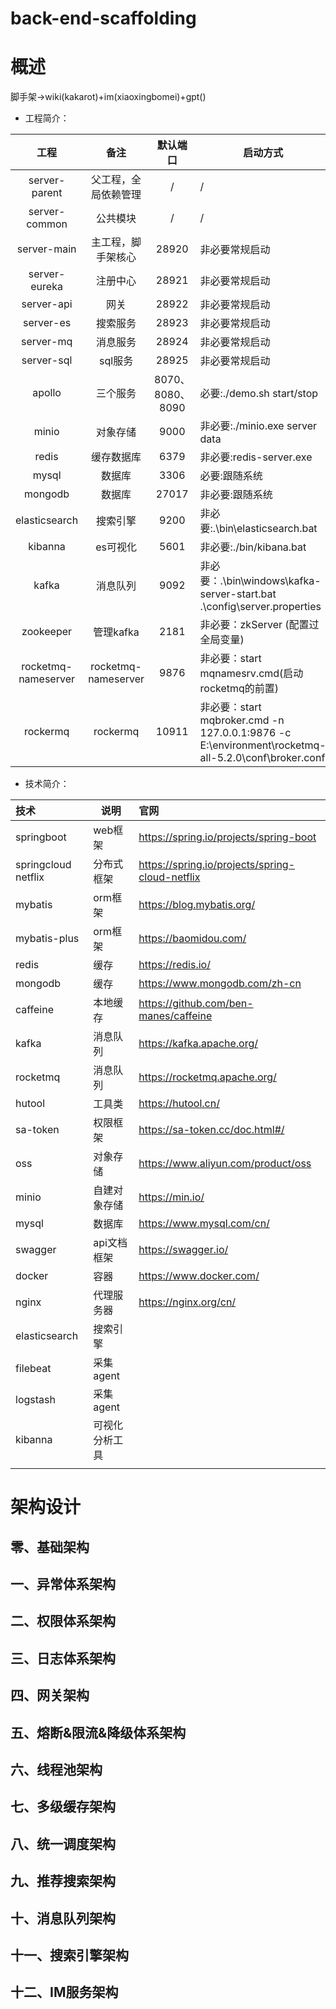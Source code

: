 # back-end-scaffolding
# 概述
脚手架->wiki(kakarot)+im(xiaoxingbomei)+gpt()


- 工程简介：

|      工程       |         备注          |      默认端口      | 启动方式                                                                                       |
|:-------------:|:-------------------:|:--------------:|--------------------------------------------------------------------------------------------|
| server-parent |     父工程，全局依赖管理      |       /        | /                                                                                          |
| server-common |        公共模块         |       /        | /                                                                                          |
|  server-main  |      主工程，脚手架核心      |     28920      | 非必要常规启动                                                                                    |
| server-eureka |        注册中心         |     28921      | 非必要常规启动                                                                                    |
|  server-api   |         网关          |     28922      | 非必要常规启动                                                                                    |
|   server-es   |        搜索服务         |     28923      | 非必要常规启动                                                                                    |
|   server-mq   |        消息服务         |     28924      | 非必要常规启动                                                                                    |
|  server-sql   |        sql服务        |     28925      | 非必要常规启动                                                                                    |
|    apollo     |        三个服务         | 8070、8080、8090 | 必要:./demo.sh start/stop                                                                    |
|     minio     |        对象存储         |      9000      | 非必要:./minio.exe server data                                                                |
|     redis     |        缓存数据库        |      6379      | 非必要:redis-server.exe                                                                       |
|     mysql     |         数据库         |      3306      | 必要:跟随系统                                                                                    |
|    mongodb    |         数据库         |     27017      | 非必要:跟随系统                                                                                   |
| elasticsearch |        搜索引擎         |      9200      | 非必要:.\bin\elasticsearch.bat                                                                |
|    kibanna    |        es可视化        |      5601      | 非必要:./bin/kibana.bat                                                                       |
|     kafka     |        消息队列         |      9092      | 非必要：.\bin\windows\kafka-server-start.bat .\config\server.properties                        |
|   zookeeper   |       管理kafka       |      2181      | 非必要：zkServer (配置过全局变量)                                                                     |
|   rocketmq-nameserver   | rocketmq-nameserver |      9876      | 非必要：start mqnamesrv.cmd(启动rocketmq的前置)                                                     |
|   rockermq   |      rockermq       |     10911      | 非必要：start mqbroker.cmd -n 127.0.0.1:9876 -c E:\environment\rocketmq-all-5.2.0\conf\broker.conf |

- 技术简介：

| 技术                  | 说明           | 官网                                            |
|:--------------------| -------------- |:------------------------------------------------|
| springboot          | web框架        | https://spring.io/projects/spring-boot          |
| springcloud netflix | 分布式框架     | https://spring.io/projects/spring-cloud-netflix |
| mybatis             | orm框架        | https://blog.mybatis.org/                       |
| mybatis-plus        | orm框架        | https://baomidou.com/                           |
| redis               | 缓存           | https://redis.io/                               |
| mongodb             | 缓存           | https://www.mongodb.com/zh-cn                   |
| caffeine            | 本地缓存       | https://github.com/ben-manes/caffeine           |
| kafka               | 消息队列       | https://kafka.apache.org/                       |
| rocketmq            | 消息队列       | https://rocketmq.apache.org/                       |
| hutool              | 工具类         | https://hutool.cn/                              |
| sa-token            | 权限框架       | https://sa-token.cc/doc.html#/                  |
| oss                 | 对象存储       | https://www.aliyun.com/product/oss              |
| minio               | 自建对象存储   | https://min.io/                                 |
| mysql               | 数据库         | https://www.mysql.com/cn/                       |
| swagger             | api文档框架    | https://swagger.io/                             |
| docker              | 容器           | https://www.docker.com/                         |
| nginx               | 代理服务器     | https://nginx.org/cn/                           |
| elasticsearch       | 搜索引擎       |                                                 |
| filebeat            | 采集agent      |                                                 |
| logstash            | 采集agent      |                                                 |
| kibanna             | 可视化分析工具 |                                                 |
|                     |                |                                                 |




# 架构设计
## 零、基础架构

## 一、异常体系架构

## 二、权限体系架构

## 三、日志体系架构

## 四、网关架构

## 五、熔断&限流&降级体系架构

## 六、线程池架构

## 七、多级缓存架构

## 八、统一调度架构

## 九、推荐搜索架构

## 十、消息队列架构

## 十一、搜索引擎架构

## 十二、IM服务架构

